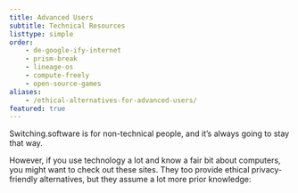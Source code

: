 ```yaml
---
title: Advanced Users
subtitle: Technical Resources
listtype: simple
order:
    - de-google-ify-internet
    - prism-break
    - lineage-os
    - compute-freely
    - open-source-games
aliases:
    - /ethical-alternatives-for-advanced-users/
featured: true
---
```

Switching.software is for non-technical people, and it’s always going to stay
that way.

However, if you use technology a lot and know a fair bit about computers, you
might want to check out these sites. They too provide ethical privacy-friendly
alternatives, but they assume a lot more prior knowledge:
